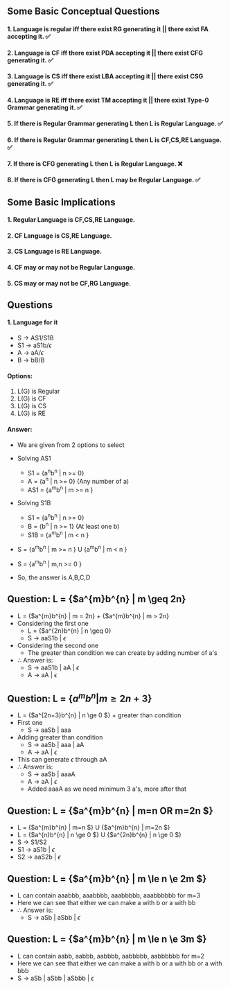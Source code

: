 ## Some Basic Conceptual Questions
#### 1. Language is regular iff there exist RG generating it || there exist FA accepting it. ✅
#### 2. Language is CF iff there exist PDA accepting it || there exist CFG generating it. ✅
#### 3. Language is CS iff there exist LBA accepting it || there exist CSG generating it. ✅
#### 4. Language is RE iff there exist TM accepting it || there exist Type-0 Grammar generating it. ✅
#### 5. If there is Regular Grammar generating L then L is Regular Language. ✅
#### 6. If there is Regular Grammar generating L then L is CF,CS,RE Language. ✅
#### 7. If there is CFG generating L then L is Regular Language. ❌
#### 8. If there is CFG generating L then L may be Regular Language. ✅

## Some Basic Implications
#### 1. Regular Language is CF,CS,RE Language.
#### 2. CF Language is CS,RE Language.
#### 3. CS Language is RE Language.
#### 4. CF may or may not be Regular Language.
#### 5. CS may or may not be CF,RG Language.

## Questions

#### 1. Language for it
- S -> AS1/S1B
- S1 -> aS1b/$\epsilon$
- A -> aA/$\epsilon$
- B -> bB/B

#### Options:
1. L(G) is Regular
2. L(G) is CF
3. L(G) is CS
4. L(G) is RE

#### Answer:
- We are given from 2 options to select
- Solving AS1
    - S1 = {a<sup>n</sup>b<sup>n</sup> | n >= 0}
    - A = {a<sup>n</sup> | n >= 0} (Any number of a)
    - AS1 = {a<sup>m</sup>b<sup>n</sup> | m >= n }
- Solving S1B
    - S1 = {a<sup>n</sup>b<sup>n</sup> | n >= 0}
    - B = {b<sup>n</sup> | n >= 1} (At least one b)
    - S1B = {a<sup>m</sup>b<sup>n</sup> | m < n }

- S = {a<sup>m</sup>b<sup>n</sup> | m >= n } U {a<sup>m</sup>b<sup>n</sup> | m < n }
- S = {a<sup>m</sup>b<sup>n</sup> | m,n >= 0 }

- So, the answer is A,B,C,D

## Question: L = {$a^{m}b^{n} | m \geq 2n}
- L = {$a^{m}b^{n} | m = 2n} + {$a^{m}b^{n} | m > 2n}
- Considering the first one
    - L = {$a^{2n}b^{n} | n \geq 0}
    - S -> aaS1b | $\epsilon$
- Considering the second one
    - The greater than condition we can create by adding number of a's
- $\therefore$ Answer is:
    - S -> aaS1b | aA | $\epsilon$
    - A -> aA | $\epsilon$

## Question: L = {$a^{m}b^{n} | m \ge 2n+3$}
- L = {$a^{2n+3}b^{n} | n \ge 0 $} + greater than condition
- First one
    - S -> aaSb | aaa
- Adding greater than condition
    - S -> aaSb | aaa | aA
    - A -> aA | $\epsilon$
- This can generate $\epsilon$ through aA
- $\therefore$ Answer is:
    - S -> aaSb | aaaA
    - A -> aA | $\epsilon$
    - Added aaaA as we need minimum 3 a's, more after that

## Question: L = {$a^{m}b^{n} | m=n OR m=2n $}
- L = {$a^{m}b^{n} | m=n $} U {$a^{m}b^{n} | m=2n $}
- L = {$a^{n}b^{n} | n \ge 0 $} U {$a^{2n}b^{n} | n \ge 0 $}
- S -> S1/S2
- S1 -> aS1b | $\epsilon$
- S2 -> aaS2b | $\epsilon$

## Question: L = {$a^{m}b^{n} | m \le n \e 2m $}
- L can contain aaabbb, aaabbbb, aaabbbbb, aaabbbbbb for m=3
- Here we can see that either we can make a with b or a with bb
- $\therefore$ Answer is:
    - S -> aSb | aSbb | $\epsilon$

## Question: L = {$a^{m}b^{n} | m \le n \e 3m $}
- L can contain aabb, aabbb, aabbbb, aabbbbb, aabbbbbb for m=2
- Here we can see that either we can make a with b or a with bb or a with bbb
- S -> aSb | aSbb | aSbbb | $\epsilon$